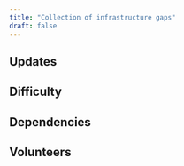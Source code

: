 ```yaml
---
title: "Collection of infrastructure gaps"
draft: false
---
```




## Updates

## Difficulty

## Dependencies

## Volunteers
